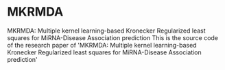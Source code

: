 # MKRMDA
MKRMDA: Multiple kernel learning-based Kronecker Regularized least squares for MiRNA-Disease Association prediction
This is the source code of the research paper of 'MKRMDA: Multiple kernel learning-based Kronecker Regularized 
least squares for MiRNA-Disease Association prediction'
